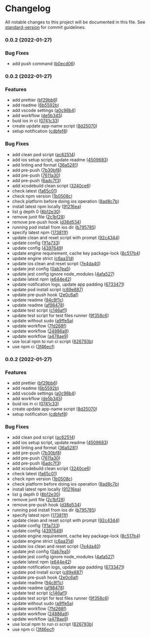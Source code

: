 # Changelog

All notable changes to this project will be documented in this file. See [standard-version](https://github.com/conventional-changelog/standard-version) for commit guidelines.

### 0.0.2 (2022-01-27)


### Bug Fixes

* add push command ([b0ecd06](https://github.com/abdulghani/rn_test/commit/b0ecd06092ec84133f952f5b169d489d7c9f1842))

### 0.0.2 (2022-01-27)

### Features

- add prettier ([bf29bb6](https://github.com/abdulghani/rn_test/commit/bf29bb665d4738c36b7732b31a3a0652533525cf))
- add readme ([6b5592b](https://github.com/abdulghani/rn_test/commit/6b5592b508cf8f7b741c96163913fb2b87194709))
- add vscode settings ([a0c98b4](https://github.com/abdulghani/rn_test/commit/a0c98b435700928553d66acf8a5fb5f192e3de2e))
- add workflow ([de5b345](https://github.com/abdulghani/rn_test/commit/de5b34595bb4dfa6310b10f24e740c7998fc099c))
- buid ios in ci ([0741c33](https://github.com/abdulghani/rn_test/commit/0741c334bd511dd3b61c6729b28913e60a47fb18))
- create update app-name script ([8d25070](https://github.com/abdulghani/rn_test/commit/8d250705aac52e3a6e8dc6b5123187d7362842d7))
- setup notification ([cdbfef8](https://github.com/abdulghani/rn_test/commit/cdbfef81257bb736c1f6b6424ffa43c17d172fb2))

### Bug Fixes

- add clean pod script ([ac62514](https://github.com/abdulghani/rn_test/commit/ac6251420b969a9fb5e45ba27f7a46bb4268a53b))
- add ios setup script, update readme ([4509683](https://github.com/abdulghani/rn_test/commit/450968320ce89767bdda10e450398b5584b7353c))
- add linting and format ([36a5281](https://github.com/abdulghani/rn_test/commit/36a5281293684c3409689fb7e061c5833b8fc29d))
- add pre-push ([7b30bf8](https://github.com/abdulghani/rn_test/commit/7b30bf88b55efab3be586988db391d9b7e437d76))
- add pre-push ([7611a30](https://github.com/abdulghani/rn_test/commit/7611a3005fc7b067e8f54ab01a6b7df889cb0597))
- add pre-push ([6adc7f3](https://github.com/abdulghani/rn_test/commit/6adc7f377dea9ae46ab1703e890b207d6c314d2c))
- add xcodebuild clean script ([3240ce6](https://github.com/abdulghani/rn_test/commit/3240ce64ff8eeb8c2d9e63ab8f219a510768e4b2))
- check latest ([fa65c01](https://github.com/abdulghani/rn_test/commit/fa65c01b6833b5dbdca9d866962058a49de8b942))
- check npm version ([1b0508c](https://github.com/abdulghani/rn_test/commit/1b0508ce2e04bc40efae10f48dc5ac9106253560))
- check platform before doing ios operation ([8ad8c7b](https://github.com/abdulghani/rn_test/commit/8ad8c7b648b88c8fefe1e593a60c63c19a0df0eb))
- install latest npm locally ([91216ea](https://github.com/abdulghani/rn_test/commit/91216ea9a2ec90b26ce76dbd330513ea0a53292a))
- list g depth 0 ([8b12e30](https://github.com/abdulghani/rn_test/commit/8b12e305acf07f9f74590cea9ae901f26ebf7eb9))
- remove junit file ([2c1bf28](https://github.com/abdulghani/rn_test/commit/2c1bf28b8ccfcef4948173b8bee52d00eff839d3))
- remove pre-push hook ([d38d534](https://github.com/abdulghani/rn_test/commit/d38d5340fdc457929ac38fdd074efb1d5847b1c1))
- running pod install from ios dir ([b795785](https://github.com/abdulghani/rn_test/commit/b795785b55f98239da3815d96208f5a400f0fea7))
- specify latest npm ([173811f](https://github.com/abdulghani/rn_test/commit/173811f0e12f60871a6cfa85bdfe194cea899f1d))
- update clean and reset script with prompt ([92c4344](https://github.com/abdulghani/rn_test/commit/92c43441b188a8b58ddb3a46f6b369f88ffbee80))
- update config ([1f1a733](https://github.com/abdulghani/rn_test/commit/1f1a73338d005753aa4efa3c5d6540a197635556))
- update config ([4397649](https://github.com/abdulghani/rn_test/commit/439764955f72c32544b76d8f8385ac7b8b13b9b7))
- update engine requirement, cache key package-lock ([8c517b4](https://github.com/abdulghani/rn_test/commit/8c517b4088f9266b29dc85e1471cf8aee5f294b9))
- update engine strict ([c6aa31d](https://github.com/abdulghani/rn_test/commit/c6aa31d5c208f79674d1fa4f0fc71bf2db1cea9c))
- update ios clean and reset script ([7e4da40](https://github.com/abdulghani/rn_test/commit/7e4da4010605e06ffe09435460ea20fe859dd7f6))
- update jest config ([0ab7ea5](https://github.com/abdulghani/rn_test/commit/0ab7ea563d74a19494f688016f0256ba31abcddc))
- update jest config ignore node_modules ([4afa527](https://github.com/abdulghani/rn_test/commit/4afa5276b4a0759b4bde5c0b37e5f9651837f499))
- update latest npm ([e644e42](https://github.com/abdulghani/rn_test/commit/e644e42f3fae1997fdbe698549f8a93d662bb08c))
- update notification logs, update app padding ([6733471](https://github.com/abdulghani/rn_test/commit/67334719830d6581c8ae1b38ce4158d4504b97bf))
- update pod install script ([c89e887](https://github.com/abdulghani/rn_test/commit/c89e88772858544a2924ba607316b9757afd31bc))
- update pre-push hook ([2e0c6af](https://github.com/abdulghani/rn_test/commit/2e0c6af6a50d0cdd7868004c96eb1ded4ec01d64))
- update readme ([94c8f1c](https://github.com/abdulghani/rn_test/commit/94c8f1c4591f41d45b563eb16d358cd1a051f07c))
- update readme ([af98478](https://github.com/abdulghani/rn_test/commit/af98478755ea5ce26598bf77354125259e2e478b))
- update test script ([c146af1](https://github.com/abdulghani/rn_test/commit/c146af185b461df65457ec2c29d32c962513a815))
- update test script for test files runner ([9f358c6](https://github.com/abdulghani/rn_test/commit/9f358c6f0e4b88aca2ecd67f17a69082af0d6a7f))
- update without sudo ([a9ffe5a](https://github.com/abdulghani/rn_test/commit/a9ffe5a76c25284d7d8c5af99afd75532fe0b964))
- update workflow ([7fd268f](https://github.com/abdulghani/rn_test/commit/7fd268f43b3461ffc8bdaf5d27e52677fdae36fd))
- update workflow ([24886a9](https://github.com/abdulghani/rn_test/commit/24886a99976587d70d6e5649dfc6db476ee5701a))
- update workflow ([a478ae9](https://github.com/abdulghani/rn_test/commit/a478ae993a7525ae54daf1301db7193d567eb684))
- use local npm to run ci script ([826793b](https://github.com/abdulghani/rn_test/commit/826793bf5da1989bde5e64441a3e4f90b2196b05))
- use npm ci ([3f46ecf](https://github.com/abdulghani/rn_test/commit/3f46ecfaec8e93772e58b4b9b64922463cbab62d))

### 0.0.2 (2022-01-27)

### Features

- add prettier ([bf29bb6](https://github.com/abdulghani/rn_test/commit/bf29bb665d4738c36b7732b31a3a0652533525cf))
- add readme ([6b5592b](https://github.com/abdulghani/rn_test/commit/6b5592b508cf8f7b741c96163913fb2b87194709))
- add vscode settings ([a0c98b4](https://github.com/abdulghani/rn_test/commit/a0c98b435700928553d66acf8a5fb5f192e3de2e))
- add workflow ([de5b345](https://github.com/abdulghani/rn_test/commit/de5b34595bb4dfa6310b10f24e740c7998fc099c))
- buid ios in ci ([0741c33](https://github.com/abdulghani/rn_test/commit/0741c334bd511dd3b61c6729b28913e60a47fb18))
- create update app-name script ([8d25070](https://github.com/abdulghani/rn_test/commit/8d250705aac52e3a6e8dc6b5123187d7362842d7))
- setup notification ([cdbfef8](https://github.com/abdulghani/rn_test/commit/cdbfef81257bb736c1f6b6424ffa43c17d172fb2))

### Bug Fixes

- add clean pod script ([ac62514](https://github.com/abdulghani/rn_test/commit/ac6251420b969a9fb5e45ba27f7a46bb4268a53b))
- add ios setup script, update readme ([4509683](https://github.com/abdulghani/rn_test/commit/450968320ce89767bdda10e450398b5584b7353c))
- add linting and format ([36a5281](https://github.com/abdulghani/rn_test/commit/36a5281293684c3409689fb7e061c5833b8fc29d))
- add pre-push ([7b30bf8](https://github.com/abdulghani/rn_test/commit/7b30bf88b55efab3be586988db391d9b7e437d76))
- add pre-push ([7611a30](https://github.com/abdulghani/rn_test/commit/7611a3005fc7b067e8f54ab01a6b7df889cb0597))
- add pre-push ([6adc7f3](https://github.com/abdulghani/rn_test/commit/6adc7f377dea9ae46ab1703e890b207d6c314d2c))
- add xcodebuild clean script ([3240ce6](https://github.com/abdulghani/rn_test/commit/3240ce64ff8eeb8c2d9e63ab8f219a510768e4b2))
- check latest ([fa65c01](https://github.com/abdulghani/rn_test/commit/fa65c01b6833b5dbdca9d866962058a49de8b942))
- check npm version ([1b0508c](https://github.com/abdulghani/rn_test/commit/1b0508ce2e04bc40efae10f48dc5ac9106253560))
- check platform before doing ios operation ([8ad8c7b](https://github.com/abdulghani/rn_test/commit/8ad8c7b648b88c8fefe1e593a60c63c19a0df0eb))
- install latest npm locally ([91216ea](https://github.com/abdulghani/rn_test/commit/91216ea9a2ec90b26ce76dbd330513ea0a53292a))
- list g depth 0 ([8b12e30](https://github.com/abdulghani/rn_test/commit/8b12e305acf07f9f74590cea9ae901f26ebf7eb9))
- remove junit file ([2c1bf28](https://github.com/abdulghani/rn_test/commit/2c1bf28b8ccfcef4948173b8bee52d00eff839d3))
- remove pre-push hook ([d38d534](https://github.com/abdulghani/rn_test/commit/d38d5340fdc457929ac38fdd074efb1d5847b1c1))
- running pod install from ios dir ([b795785](https://github.com/abdulghani/rn_test/commit/b795785b55f98239da3815d96208f5a400f0fea7))
- specify latest npm ([173811f](https://github.com/abdulghani/rn_test/commit/173811f0e12f60871a6cfa85bdfe194cea899f1d))
- update clean and reset script with prompt ([92c4344](https://github.com/abdulghani/rn_test/commit/92c43441b188a8b58ddb3a46f6b369f88ffbee80))
- update config ([1f1a733](https://github.com/abdulghani/rn_test/commit/1f1a73338d005753aa4efa3c5d6540a197635556))
- update config ([4397649](https://github.com/abdulghani/rn_test/commit/439764955f72c32544b76d8f8385ac7b8b13b9b7))
- update engine requirement, cache key package-lock ([8c517b4](https://github.com/abdulghani/rn_test/commit/8c517b4088f9266b29dc85e1471cf8aee5f294b9))
- update engine strict ([c6aa31d](https://github.com/abdulghani/rn_test/commit/c6aa31d5c208f79674d1fa4f0fc71bf2db1cea9c))
- update ios clean and reset script ([7e4da40](https://github.com/abdulghani/rn_test/commit/7e4da4010605e06ffe09435460ea20fe859dd7f6))
- update jest config ([0ab7ea5](https://github.com/abdulghani/rn_test/commit/0ab7ea563d74a19494f688016f0256ba31abcddc))
- update jest config ignore node_modules ([4afa527](https://github.com/abdulghani/rn_test/commit/4afa5276b4a0759b4bde5c0b37e5f9651837f499))
- update latest npm ([e644e42](https://github.com/abdulghani/rn_test/commit/e644e42f3fae1997fdbe698549f8a93d662bb08c))
- update notification logs, update app padding ([6733471](https://github.com/abdulghani/rn_test/commit/67334719830d6581c8ae1b38ce4158d4504b97bf))
- update pod install script ([c89e887](https://github.com/abdulghani/rn_test/commit/c89e88772858544a2924ba607316b9757afd31bc))
- update pre-push hook ([2e0c6af](https://github.com/abdulghani/rn_test/commit/2e0c6af6a50d0cdd7868004c96eb1ded4ec01d64))
- update readme ([94c8f1c](https://github.com/abdulghani/rn_test/commit/94c8f1c4591f41d45b563eb16d358cd1a051f07c))
- update readme ([af98478](https://github.com/abdulghani/rn_test/commit/af98478755ea5ce26598bf77354125259e2e478b))
- update test script ([c146af1](https://github.com/abdulghani/rn_test/commit/c146af185b461df65457ec2c29d32c962513a815))
- update test script for test files runner ([9f358c6](https://github.com/abdulghani/rn_test/commit/9f358c6f0e4b88aca2ecd67f17a69082af0d6a7f))
- update without sudo ([a9ffe5a](https://github.com/abdulghani/rn_test/commit/a9ffe5a76c25284d7d8c5af99afd75532fe0b964))
- update workflow ([7fd268f](https://github.com/abdulghani/rn_test/commit/7fd268f43b3461ffc8bdaf5d27e52677fdae36fd))
- update workflow ([24886a9](https://github.com/abdulghani/rn_test/commit/24886a99976587d70d6e5649dfc6db476ee5701a))
- update workflow ([a478ae9](https://github.com/abdulghani/rn_test/commit/a478ae993a7525ae54daf1301db7193d567eb684))
- use local npm to run ci script ([826793b](https://github.com/abdulghani/rn_test/commit/826793bf5da1989bde5e64441a3e4f90b2196b05))
- use npm ci ([3f46ecf](https://github.com/abdulghani/rn_test/commit/3f46ecfaec8e93772e58b4b9b64922463cbab62d))
